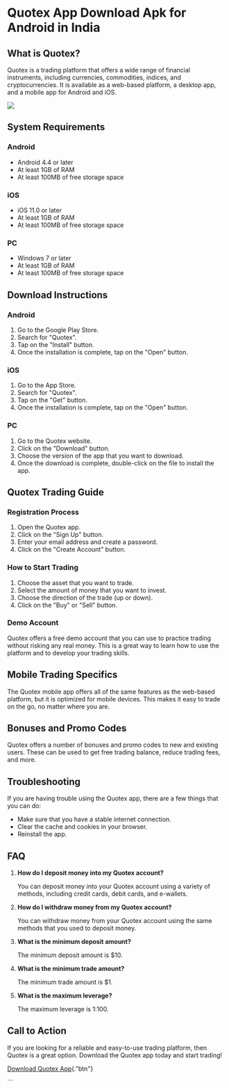 # Quotex App Download Apk for Android in India

## What is Quotex?

Quotex is a trading platform that offers a wide range of financial
instruments, including currencies, commodities, indices, and
cryptocurrencies. It is available as a web-based platform, a desktop
app, and a mobile app for Android and iOS.

[![](https://static.quotex.io/files/10_en/300_250.jpg)](https://traff.sbs/brokerqxlid)

## System Requirements

### Android

-   Android 4.4 or later
-   At least 1GB of RAM
-   At least 100MB of free storage space

### iOS

-   iOS 11.0 or later
-   At least 1GB of RAM
-   At least 100MB of free storage space

### PC

-   Windows 7 or later
-   At least 1GB of RAM
-   At least 100MB of free storage space

## Download Instructions

### Android

1.  Go to the Google Play Store.
2.  Search for "Quotex".
3.  Tap on the "Install" button.
4.  Once the installation is complete, tap on the "Open" button.

### iOS

1.  Go to the App Store.
2.  Search for "Quotex".
3.  Tap on the "Get" button.
4.  Once the installation is complete, tap on the "Open" button.

### PC

1.  Go to the Quotex website.
2.  Click on the "Download" button.
3.  Choose the version of the app that you want to download.
4.  Once the download is complete, double-click on the file to install
    the app.

## Quotex Trading Guide

### Registration Process

1.  Open the Quotex app.
2.  Click on the "Sign Up" button.
3.  Enter your email address and create a password.
4.  Click on the "Create Account" button.

### How to Start Trading

1.  Choose the asset that you want to trade.
2.  Select the amount of money that you want to invest.
3.  Choose the direction of the trade (up or down).
4.  Click on the "Buy" or "Sell" button.

### Demo Account

Quotex offers a free demo account that you can use to practice trading
without risking any real money. This is a great way to learn how to use
the platform and to develop your trading skills.

## Mobile Trading Specifics

The Quotex mobile app offers all of the same features as the web-based
platform, but it is optimized for mobile devices. This makes it easy to
trade on the go, no matter where you are.

## Bonuses and Promo Codes

Quotex offers a number of bonuses and promo codes to new and existing
users. These can be used to get free trading balance, reduce trading
fees, and more.

## Troubleshooting

If you are having trouble using the Quotex app, there are a few things
that you can do:

-   Make sure that you have a stable internet connection.
-   Clear the cache and cookies in your browser.
-   Reinstall the app.

## FAQ

1.  **How do I deposit money into my Quotex account?**

    You can deposit money into your Quotex account using a variety of
    methods, including credit cards, debit cards, and e-wallets.

2.  **How do I withdraw money from my Quotex account?**

    You can withdraw money from your Quotex account using the same
    methods that you used to deposit money.

3.  **What is the minimum deposit amount?**

    The minimum deposit amount is \$10.

4.  **What is the minimum trade amount?**

    The minimum trade amount is \$1.

5.  **What is the maximum leverage?**

    The maximum leverage is 1:100.

## Call to Action

If you are looking for a reliable and easy-to-use trading platform, then
Quotex is a great option. Download the Quotex app today and start
trading!

[Download Quotex
App](\%22https://traff.sbs/quotexonelink\%22){."btn"}

\`\`\`

